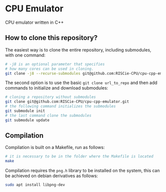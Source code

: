 # CPU Emulator

CPU emulator written in C++

## How to clone this repository?

The easiest way is to clone the entire repository, including submodules, with one command:

```bash
# -j8 is an optional parameter that specifies
# how many cores can be used in cloning.
git clone -j8 --recurse-submodules git@github.com:RISCie-CPU/cpu-cpp-emulator.git
```

The second option is to use the basic `git clone url_to_repo` and then add commands to initialize and download submodules:

```bash
# cloning a repository without submodules
git clone git@github.com:RISCie-CPU/cpu-cpp-emulator.git
# the following command initializes the submodules
git submodule init
# the last command clone the submodules
git submodule update
```

## Compilation

Compilation is built on a Makefile, run as follows:

```bash
# it is necessary to be in the folder where the Makefile is located
make
```

Compilation requires the `png.h` library to be installed on the system, this can be achieved on debian derivatives as follows:

```bash
sudo apt install libpng-dev
```
